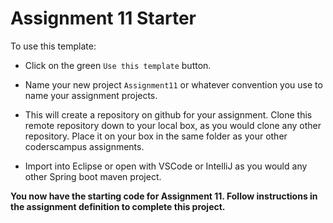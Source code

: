 # Assignment 11 Starter

To use this template:

- Click on the green `Use this template` button.

- Name your new project `Assignment11` or whatever convention you use to name your assignment projects.

- This will create a repository on github for your assignment. Clone this remote repository down to your local box, as you would clone any other repository. Place it on your box in the same folder as your other coderscampus assignments.

- Import into Eclipse or open with VSCode or IntelliJ as you would any other Spring boot maven project.

__You now have the starting code for Assignment 11. Follow instructions in the assignment definition to complete this project.__
